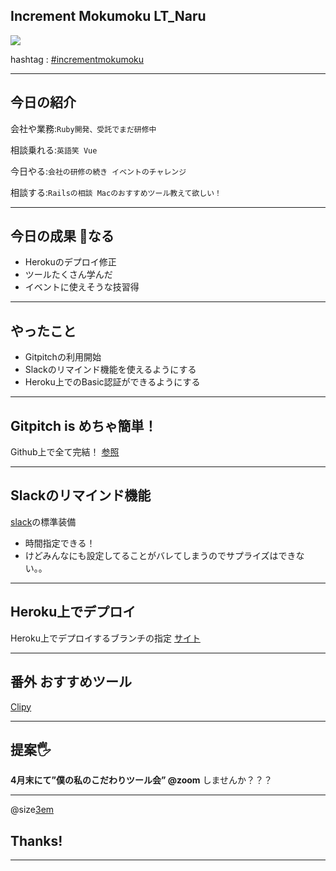 ## Increment Mokumoku LT_Naru

![](https://avatars1.githubusercontent.com/u/45118406?s=100&u=7a8a177afc05cd1abd42bbe0b4bc53fdf4d56afa&v=4)

hashtag : [#incrementmokumoku](https://twitter.com/hashtag/incrementmokumoku)

---
## 今日の紹介

会社や業務:`Ruby開発、受託でまだ研修中`

相談乗れる:`英語笑 Vue`

今日やる:`会社の研修の続き イベントのチャレンジ`

相談する:`Railsの相談 Macのおすすめツール教えて欲しい！`

---

## 今日の成果 👏なる

- Herokuのデプロイ修正
- ツールたくさん学んだ
- イベントに使えそうな技習得

---

## やったこと

- Gitpitchの利用開始
- Slackのリマインド機能を使えるようにする
- Heroku上でのBasic認証ができるようにする

---
## Gitpitch is めちゃ簡単！

Github上で全て完結！
[参照](https://paiza.hatenablog.com/entry/2017/06/22/GitHub%E3%81%A0%E3%81%91%E3%81%A7%E8%B6%85%E9%AB%98%E6%A9%9F%E8%83%BD%E3%81%AA%E3%82%B9%E3%83%A9%E3%82%A4%E3%83%89%E8%B3%87%E6%96%99%E3%81%8C%E4%BD%9C%E3%82%8C%E3%82%8B%E3%80%8CGitPitch%E3%80%8D%E3%81%AE)

---

## Slackのリマインド機能

[slack](https://increment-yourself.slack.com/)の標準装備
- 時間指定できる！
- けどみんなにも設定してることがバレてしまうのでサプライズはできない。。

---
## Heroku上でデプロイ

Heroku上でデプロイするブランチの指定
[サイト](https://qiita.com/wroc/items/d15b1015c899b0cf77da)

---
## 番外 おすすめツール

[Clipy](https://clipy-app.com/)

---
## 提案🖐

**4月末にて”僕の私のこだわりツール会” @zoom**
しませんか？？？

---

@size[3em](🍷)

## Thanks!

---

